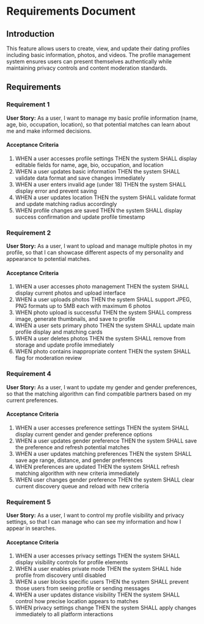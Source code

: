 # Requirements Document

## Introduction

This feature allows users to create, view, and update their dating profiles including basic information, photos, and videos. The profile management system ensures users can present themselves authentically while maintaining privacy controls and content moderation standards.

## Requirements

### Requirement 1

**User Story:** As a user, I want to manage my basic profile information (name, age, bio, occupation, location), so that potential matches can learn about me and make informed decisions.

#### Acceptance Criteria

1. WHEN a user accesses profile settings THEN the system SHALL display editable fields for name, age, bio, occupation, and location
2. WHEN a user updates basic information THEN the system SHALL validate data format and save changes immediately
3. WHEN a user enters invalid age (under 18) THEN the system SHALL display error and prevent saving
4. WHEN a user updates location THEN the system SHALL validate format and update matching radius accordingly
5. WHEN profile changes are saved THEN the system SHALL display success confirmation and update profile timestamp

### Requirement 2

**User Story:** As a user, I want to upload and manage multiple photos in my profile, so that I can showcase different aspects of my personality and appearance to potential matches.

#### Acceptance Criteria

1. WHEN a user accesses photo management THEN the system SHALL display current photos and upload interface
2. WHEN a user uploads photos THEN the system SHALL support JPEG, PNG formats up to 5MB each with maximum 6 photos
3. WHEN photo upload is successful THEN the system SHALL compress image, generate thumbnails, and save to profile
4. WHEN a user sets primary photo THEN the system SHALL update main profile display and matching cards
5. WHEN a user deletes photos THEN the system SHALL remove from storage and update profile immediately
6. WHEN photo contains inappropriate content THEN the system SHALL flag for moderation review

### Requirement 4

**User Story:** As a user, I want to update my gender and gender preferences, so that the matching algorithm can find compatible partners based on my current preferences.

#### Acceptance Criteria

1. WHEN a user accesses preference settings THEN the system SHALL display current gender and gender preference options
2. WHEN a user updates gender preference THEN the system SHALL save the preference and refresh potential matches
3. WHEN a user updates matching preferences THEN the system SHALL save age range, distance, and gender preferences
4. WHEN preferences are updated THEN the system SHALL refresh matching algorithm with new criteria immediately
5. WHEN user changes gender preference THEN the system SHALL clear current discovery queue and reload with new criteria

### Requirement 5

**User Story:** As a user, I want to control my profile visibility and privacy settings, so that I can manage who can see my information and how I appear in searches.

#### Acceptance Criteria

1. WHEN a user accesses privacy settings THEN the system SHALL display visibility controls for profile elements
2. WHEN a user enables private mode THEN the system SHALL hide profile from discovery until disabled
3. WHEN a user blocks specific users THEN the system SHALL prevent those users from seeing profile or sending messages
4. WHEN a user updates distance visibility THEN the system SHALL control how precise location appears to matches
5. WHEN privacy settings change THEN the system SHALL apply changes immediately to all platform interactions
